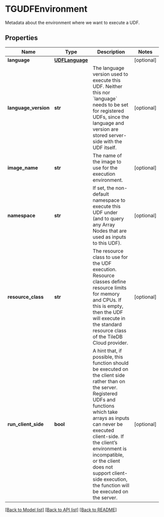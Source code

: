 # TGUDFEnvironment

Metadata about the environment where we want to execute a UDF.
## Properties
Name | Type | Description | Notes
------------ | ------------- | ------------- | -------------
**language** | [**UDFLanguage**](UDFLanguage.md) |  | [optional] 
**language_version** | **str** | The language version used to execute this UDF. Neither this nor &#x60;language&#x60; needs to be set for registered UDFs, since the language and version are stored server-side with the UDF itself.  | [optional] 
**image_name** | **str** | The name of the image to use for the execution environment.  | [optional] 
**namespace** | **str** | If set, the non-default namespace to execute this UDF under (and to query any Array Nodes that are used as inputs to this UDF).  | [optional] 
**resource_class** | **str** | The resource class to use for the UDF execution. Resource classes define resource limits for memory and CPUs. If this is empty, then the UDF will execute in the standard resource class of the TileDB Cloud provider.  | [optional] 
**run_client_side** | **bool** | A hint that, if possible, this function should be executed on the client side rather than on the server. Registered UDFs and functions which take arrays as inputs can never be executed client-side. If the client’s environment is incompatible, or the client does not support client-side execution, the function will be executed on the server.  | [optional] 

[[Back to Model list]](../README.md#documentation-for-models) [[Back to API list]](../README.md#documentation-for-api-endpoints) [[Back to README]](../README.md)


